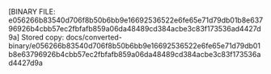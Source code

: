 [BINARY FILE: e056266b83540d706f8b50b6bb9e16692536522e6fe65e71d79db01b8e63796926b4cbb57ec2fbfafb859a06da48489cd384acbe3c83f173536ad4427d9a]
Stored copy: docs/converted-binary/e056266b83540d706f8b50b6bb9e16692536522e6fe65e71d79db01b8e63796926b4cbb57ec2fbfafb859a06da48489cd384acbe3c83f173536ad4427d9a

